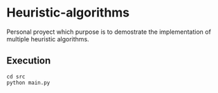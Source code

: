 # Heuristic-algorithms
Personal proyect which purpose is to demostrate the implementation of multiple heuristic algorithms.

## Execution


```
cd src
python main.py
```

